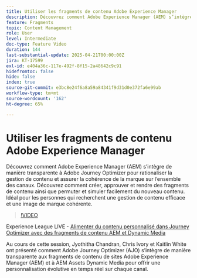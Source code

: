 ```yaml
---
title: Utiliser les fragments de contenu Adobe Experience Manager
description: Découvrez comment Adobe Experience Manager (AEM) s’intègre de manière transparente à Adobe Journey Optimizer pour rationaliser la gestion de contenu et assurer la cohérence de la marque sur l’ensemble des canaux. Découvrez comment créer, approuver et rendre des fragments de contenu ainsi que permuter et simuler facilement du nouveau contenu. Idéal pour les personnes qui recherchent une gestion de contenu efficace et une image de marque cohérente.
feature: Fragments
topic: Content Management
role: User
level: Intermediate
doc-type: Feature Video
duration: 144
last-substantial-update: 2025-04-21T00:00:00Z
jira: KT-17599
exl-id: e404a36c-117e-492f-8f15-2a48642c9c91
hidefromtoc: false
hide: false
index: true
source-git-commit: e3bc8e24f6a8a59a84341f9d31d0e372fa6e99ab
workflow-type: tm+mt
source-wordcount: '162'
ht-degree: 65%

---
```


# Utiliser les fragments de contenu Adobe Experience Manager

Découvrez comment Adobe Experience Manager (AEM) s’intègre de manière transparente à Adobe Journey Optimizer pour rationaliser la gestion de contenu et assurer la cohérence de la marque sur l’ensemble des canaux. Découvrez comment créer, approuver et rendre des fragments de contenu ainsi que permuter et simuler facilement du nouveau contenu. Idéal pour les personnes qui recherchent une gestion de contenu efficace et une image de marque cohérente.

>[!VIDEO](https://video.tv.adobe.com/v/3457691/?learn=on&enablevpops)

Experience League LIVE - [Alimenter du contenu personnalisé dans Journey Optimizer avec des fragments de contenu AEM et Dynamic Media](https://experienceleague.adobe.com/en/docs/events/experience-league-live-recordings/episodes/exl-live-episode-07-31-25)

Au cours de cette session, Jyothitha Chandran, Chris Ivory et Kaitlin White ont présenté comment Adobe Journey Optimizer (AJO) s’intègre de manière transparente aux fragments de contenu de sites Adobe Experience Manager (AEM) et à AEM Assets Dynamic Media pour offrir une personnalisation évolutive en temps réel sur chaque canal.
